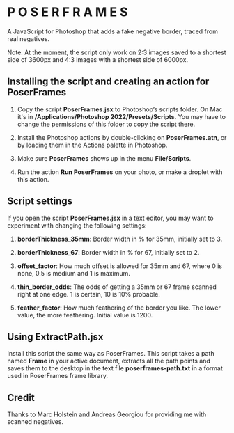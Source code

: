 P O S E R  F R A M E S
======================

A JavaScript for Photoshop that adds a fake negative border, traced from real negatives.


Note: At the moment, the script only work on 2:3 images saved to a shortest side of 3600px and 4:3 images with a shortest side of 6000px.


Installing the script and creating an action for PoserFrames
------------------------------------------------------------

1. Copy the script **PoserFrames.jsx** to Photoshop’s scripts folder. On Mac it's in **/Applications/Photoshop 2022/Presets/Scripts**. You may have to change the permissions of this folder to copy the script there.

2. Install the Photoshop actions by double-clicking on **PoserFrames.atn**, or by loading them in the Actions palette in Photoshop.

3. Make sure **PoserFrames** shows up in the menu **File/Scripts**.

4. Run the action **Run PoserFrames** on your photo, or make a droplet with this action.


Script settings
---------------

If you open the script **PoserFrames.jsx** in a text editor, you may want to experiment with changing the following settings:

1. **borderThickness_35mm**: Border width in % for 35mm, initially set to 3.

2. **borderThickness_67**: Border width in % for 67, initially set to 2.

3. **offset_factor**: How much offset is allowed for 35mm and 67, where 0 is none, 0.5 is medium and 1 is maximum.

4. **thin_border_odds**: The odds of getting a 35mm or 67 frame scanned right at one edge. 1 is certain, 10 is 10% probable.

5. **feather_factor**: How much feathering of the border you like. The lower value, the more feathering. Initial value is 1200.




Using ExtractPath.jsx
---------------------

Install this script the same way as PoserFrames. This script takes a path named **Frame** in your active document, extracts all the path points and saves them to the desktop in the text file **poserframes-path.txt** in a format used in PoserFrames frame library.



Credit
------

Thanks to Marc Holstein and Andreas Georgiou for providing me with scanned negatives.
